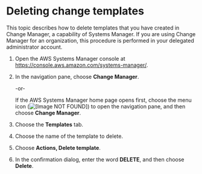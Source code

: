 # Deleting change templates<a name="change-templates-delete"></a>

This topic describes how to delete templates that you have created in Change Manager, a capability of Systems Manager\. If you are using Change Manager for an organization, this procedure is performed in your delegated administrator account\.

1. Open the AWS Systems Manager console at [https://console\.aws\.amazon\.com/systems\-manager/](https://console.aws.amazon.com/systems-manager/)\.

1. In the navigation pane, choose **Change Manager**\.

   \-or\-

   If the AWS Systems Manager home page opens first, choose the menu icon \(![\[Image NOT FOUND\]](http://docs.aws.amazon.com/systems-manager/latest/userguide/images/menu-icon-small.png)\) to open the navigation pane, and then choose **Change Manager**\.

1. Choose the **Templates** tab\.

1. Choose the name of the template to delete\.

1. Choose **Actions, Delete template**\.

1. In the confirmation dialog, enter the word **DELETE**, and then choose **Delete**\.